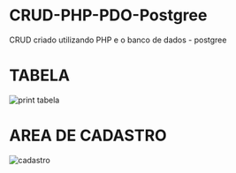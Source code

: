 # CRUD-PHP-PDO-Postgree
CRUD criado utilizando PHP e o banco de dados - postgree
# TABELA
![print tabela](https://github.com/PedroCastro02/CRUD-PHP-PDO-Postgree/assets/123899824/99238cf4-b5f8-4891-9a44-7fe30132118d)
# AREA DE CADASTRO
![cadastro](https://github.com/PedroCastro02/CRUD-PHP-PDO-Postgree/assets/123899824/6e456c65-845e-4bf0-804a-156ead9d7c9a)
